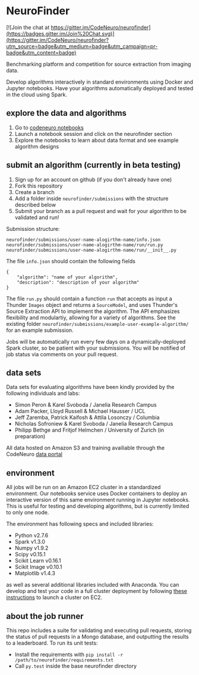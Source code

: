 # NeuroFinder

[![Join the chat at https://gitter.im/CodeNeuro/neurofinder](https://badges.gitter.im/Join%20Chat.svg)](https://gitter.im/CodeNeuro/neurofinder?utm_source=badge&utm_medium=badge&utm_campaign=pr-badge&utm_content=badge)

Benchmarking platform and competition for source extraction from imaging data. 

Develop algorithms interactively in standard environments using Docker and Jupyter notebooks. Have your algorithms automatically deployed and tested in the cloud using Spark. 

## explore the data and algorithms
1. Go to [codeneuro notebooks](http://notebooks.codeneuro.org)
2. Launch a notebook session and click on the neurofinder section
3. Explore the notebooks to learn about data format and see example algorithm designs

## submit an algorithm (currently in beta testing)
1. Sign up for an account on github (if you don't already have one)
2. Fork this repository
3. Create a branch
4. Add a folder inside `neurofinder/submissions` with the structure described below
5. Submit your branch as a pull request and wait for your algorithm to be validated and run!

Submission structure:
```
neurofinder/submissions/user-name-alogirthm-name/info.json
neurofinder/submissions/user-name-alogirthm-name/run/run.py
neurofinder/submissions/user-name-alogirthm-name/run/__init__.py
```
The file `info.json` should contain the following fields
```
{
    "algorithm": "name of your algorithm",
    "description": "description of your algorithm"
}
```
The file `run.py` should contain a function `run` that accepts as input a Thunder `Images` object and returns a `SourceModel`, and uses Thunder's Source Extraction API to implement the algorithm. The API emphasizes flexibility and modulartiy, allowing for a variety of algorithms. See the existing folder `neurofinder/submissions/example-user-example-algorithm/` for an example submission.

Jobs will be automatically run every few days on a dynamically-deployed Spark cluster, so be patient with your submissions. You will be notified of job status via comments on your pull request.

## data sets
Data sets for evaluating algorithms have been kindly provided by the following individuals and labs:
- Simon Peron & Karel Svoboda / Janelia Research Campus
- Adam Packer, Lloyd Russell & Michael Hausser / UCL
- Jeff Zaremba, Patrick Kaifosh & Attila Losonczy / Columbia
- Nicholas Sofroniew & Karel Svoboda / Janelia Research Campus
- Philipp Bethge and Fritjof Helmchen / University of Zurich (in preparation)

All data hosted on Amazon S3 and training availiable through the CodeNeuro [data portal](http://datasets.codeneuro.org)

## environment
All jobs will be run on an Amazon EC2 cluster in a standardized environment. Our notebooks service uses Docker containers to deploy an interactive version of this same environment running in Jupyter notebooks. This is useful for testing and developing algorithms, but is currently limited to only one node.

The environment has following specs and included libraries:

- Python v2.7.6
- Spark v1.3.0
- Numpy v1.9.2
- Scipy v0.15.1
- Scikit Learn v0.16.1
- Scikit Image v0.10.1
- Matplotlib v1.4.3

as well as several additional libraries included with Anaconda. You can develop and test your code in a full cluster deployment by following [these instructions](http://thunder-project.org/thunder/docs/install_ec2.html) to launch a cluster on EC2.

## about the job runner
This repo includes a suite for validating and executing pull requests, storing the status of pull requests in a Mongo database, and outputting the results to a leaderboard. To run its unit tests:
- Install the requirements with `pip install -r /path/to/neurofinder/requirements.txt`
- Call `py.test` inside the base neurofinder directory

